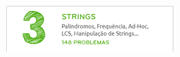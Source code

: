![Maratona de Programação](https://github.com/brunoalvesmo/bootcamp-maratona-de-programacao/blob/main/assets/images/strings.png)


 